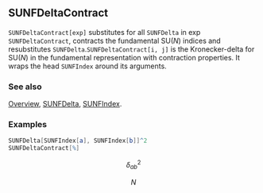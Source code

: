 ## SUNFDeltaContract

`SUNFDeltaContract[exp]` substitutes for all `SUNFDelta` in exp `SUNFDeltaContract`, contracts the fundamental $\text{SU}(N)$ indices and resubstitutes `SUNFDelta`.`SUNFDeltaContract[i, j]` is the Kronecker-delta for $\text{SU}(N)$ in the fundamental representation with contraction properties. It wraps the head `SUNFIndex` around its arguments.

### See also

[Overview](Extra/FeynCalc.md), [SUNFDelta](SUNFDelta.md), [SUNFIndex](SUNFIndex.md).

### Examples

```mathematica
SUNFDelta[SUNFIndex[a], SUNFIndex[b]]^2
SUNFDeltaContract[%]
```

$$\delta _{ab}^2$$

$$N$$

